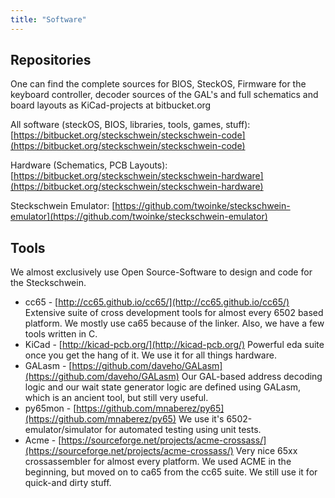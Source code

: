 ```yaml
---
title: "Software"
---
```


## Repositories

One can find the complete sources for BIOS, SteckOS, Firmware for the keyboard controller, decoder sources of the GAL's and full schematics and board layouts as KiCad-projects at bitbucket.org

All software (steckOS, BIOS, libraries, tools, games, stuff): [https://bitbucket.org/steckschwein/steckschwein-code](https://bitbucket.org/steckschwein/steckschwein-code)

Hardware (Schematics, PCB Layouts): [https://bitbucket.org/steckschwein/steckschwein-hardware](https://bitbucket.org/steckschwein/steckschwein-hardware)

Steckschwein Emulator: [https://github.com/twoinke/steckschwein-emulator](https://github.com/twoinke/steckschwein-emulator)

## Tools

We almost exclusively use Open Source-Software to design and code for the Steckschwein.

- cc65 - [http://cc65.github.io/cc65/](http://cc65.github.io/cc65/) Extensive suite of cross development tools for almost every 6502 based platform. We mostly use ca65 because of the linker. Also, we have a few tools written in C.
- KiCad - [http://kicad-pcb.org/](http://kicad-pcb.org/) Powerful eda suite once you get the hang of it. We use it for all things hardware.
- GALasm - [https://github.com/daveho/GALasm](https://github.com/daveho/GALasm) Our GAL-based address decoding logic and our wait state generator logic are defined using GALasm, which is an ancient tool, but still very useful.
- py65mon - [https://github.com/mnaberez/py65](https://github.com/mnaberez/py65) We use it's 6502-emulator/simulator for automated testing using unit tests.
- Acme - [https://sourceforge.net/projects/acme-crossass/](https://sourceforge.net/projects/acme-crossass/) Very nice 65xx crossassembler for almost every platform. We used ACME in the beginning, but moved on to ca65 from the cc65 suite. We still use it for quick-and dirty stuff.
